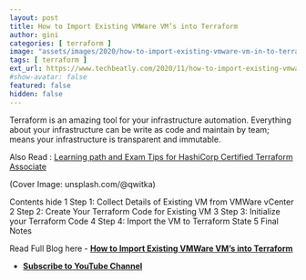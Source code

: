 ```yaml
---
layout: post
title: How to Import Existing VMWare VM’s into Terraform
author: gini
categories: [ terraform ]
image: "assets/images/2020/how-to-import-existing-vmware-vm-in-to-terraform.jpg"
tags: [ terraform ]
ext_url: https://www.techbeatly.com/2020/11/how-to-import-existing-vmware-vm-in-to-terraform.html
#show-avatar: false
featured: false
hidden: false
---
```


Terraform is an amazing tool for your infrastructure automation. Everything about your infrastructure can be write as code and maintain by team; means your infrastructure is transparent and immutable.

Also Read : [Learning path and Exam Tips for HashiCorp Certified Terraform Associate](https://www.techbeatly.com/2020/09/hashicorp-certified-terraform-associate-learning-exam-tips.html)

(Cover Image: unsplash.com/@qwitka)

Contents  hide 
1 Step 1: Collect Details of Existing VM from VMWare vCenter
2 Step 2: Create Your Terraform Code for Existing VM
3 Step 3: Initialize your Terraform Code
4 Step 4: Import the VM to Terraform State
5 Final Notes

Read Full Blog here -  **[How to Import Existing VMWare VM’s into Terraform](https://www.techbeatly.com/2020/11/how-to-import-existing-vmware-vm-in-to-terraform.html)**

- **[Subscribe to YouTube Channel](https://www.youtube.com/techbeatly?sub_confirmation=1)**
